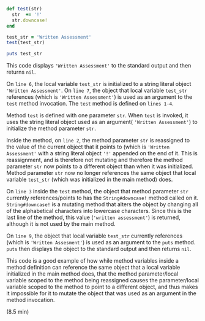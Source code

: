 ````ruby
def test(str)
  str  += '!'
  str.downcase!
end

test_str = 'Written Assessment'
test(test_str)

puts test_str
````

This code displays `'Written Assessment'` to the standard output and then returns `nil`.

On `line 6`, the local variable `test_str` is initialized to a string literal object `'Written Assessment'`. On `line 7`, the object that local variable `test_str` references (which is `'Written Assessment'`) is used as an argument to the `test` method invocation. The `test` method is defined on `lines 1-4`. 

Method `test` is defined with one parameter `str`.  When `test` is invoked, it uses the string literal object used as an argument( `'Written Assessment'`) to initialize the method parameter `str`.

Inside the method, on `line 2`, the method parameter `str` is reassigned to the value of the current object that it points to (which is `'Written Assessment'` with a string literal object `'!'` appended on the end of it. This is reassignment, and is therefore not mutating and therefore the method parameter `str` now points to a different object than when it was initialized. Method parameter `str` now no longer references the same object that local variable `test_str` (which was initialized in the main method) does.

On `line 3` inside the `test` method, the object that method parameter `str` currently references/points to has the `String#downcase!` method called on it. `String#downcase!` is a mutating method that alters the object by changing all of the alphabetical characters into lowercase characters. Since this is the last line of the method, this value (`'written assessment'`) is returned, although it is not used by the main method.

On `line 9`, the object that local variable `test_str` currently references (which is `'Written Assesment'`) is used as an argument to the `puts` method. `puts` then displays the object to the standard output and then returns `nil`.

This code is a good example of how while method variables inside a method definition can reference the same object that a local variable initialized in the main method does, that the method parameter/local variable scoped to the method being reassigned causes the parameter/local variable scoped to the method to point to a different object, and thus makes it impossible for it to mutate the object that was used as an argument in the method invocation.

(8.5 min)